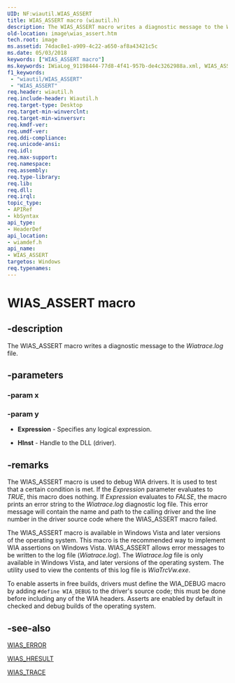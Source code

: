 ```yaml
---
UID: NF:wiautil.WIAS_ASSERT
title: WIAS_ASSERT macro (wiautil.h)
description: The WIAS_ASSERT macro writes a diagnostic message to the Wiatrace.log file.
old-location: image\wias_assert.htm
tech.root: image
ms.assetid: 74dac8e1-a909-4c22-a650-af8a43421c5c
ms.date: 05/03/2018
keywords: ["WIAS_ASSERT macro"]
ms.keywords: IWiaLog_91198444-77d8-4f41-957b-de4c3262988a.xml, WIAS_ASSERT, WIAS_ASSERT macro [Imaging Devices], image.wias_assert, wiamdef/WIAS_ASSERT
f1_keywords:
 - "wiautil/WIAS_ASSERT"
 - "WIAS_ASSERT"
req.header: wiautil.h
req.include-header: Wiautil.h
req.target-type: Desktop
req.target-min-winverclnt: 
req.target-min-winversvr: 
req.kmdf-ver: 
req.umdf-ver: 
req.ddi-compliance: 
req.unicode-ansi: 
req.idl: 
req.max-support: 
req.namespace: 
req.assembly: 
req.type-library: 
req.lib: 
req.dll: 
req.irql: 
topic_type:
- APIRef
- kbSyntax
api_type:
- HeaderDef
api_location:
- wiamdef.h
api_name:
- WIAS_ASSERT
targetos: Windows
req.typenames: 
---
```


# WIAS_ASSERT macro

## -description

The WIAS_ASSERT macro writes a diagnostic message to the *Wiatrace.log* file.

## -parameters

### -param x

### -param y

- **Expression** - Specifies any logical expression.

- **HInst** - Handle to the DLL (driver).

## -remarks

The WIAS_ASSERT macro is used to debug WIA drivers. It is used to test that a certain condition is met. If the *Expression* parameter evaluates to *TRUE*, this macro does nothing. If *Expression* evaluates to *FALSE*, the macro prints an error string to the *Wiatrace.log* diagnostic log file. This error message will contain the name and path to the calling driver and the line number in the driver source code where the WIAS_ASSERT macro failed.

The WIAS_ASSERT macro is available in Windows Vista and later versions of the operating system. This macro is the recommended way to implement WIA assertions on Windows Vista. WIAS_ASSERT allows error messages to be written to the log file (*Wiatrace.log*). The *Wiatrace.log* file is only available in Windows Vista, and later versions of the operating system. The utility used to view the contents of this log file is *WiaTrcVw.exe*.

To enable asserts in free builds, drivers must define the WIA_DEBUG macro by adding `#define WIA_DEBUG` to the driver's source code; this must be done before including any of the WIA headers. Asserts are enabled by default in checked and debug builds of the operating system.

## -see-also

[WIAS_ERROR](https://docs.microsoft.com/windows-hardware/drivers/ddi/wiamdef/nf-wiamdef-wias_error)

[WIAS_HRESULT](https://docs.microsoft.com/windows-hardware/drivers/ddi/wiamdef/nf-wiamdef-wias_hresult)

[WIAS_TRACE](https://docs.microsoft.com/windows-hardware/drivers/ddi/wiamdef/nf-wiamdef-wias_trace)
